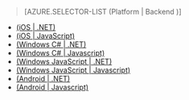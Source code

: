 > [AZURE.SELECTOR-LIST (Platform | Backend )]

-   [(iOS | .NET)][(iOS | .NET)]
-   [(iOS | JavaScript)][(iOS | JavaScript)]
-   [(Windows C# | .NET)][(Windows C# | .NET)]
-   [(Windows C# | Javascript)][(Windows C# | Javascript)]
-   [(Windows JavaScript | .NET)][(Windows JavaScript | .NET)]
-   [(Windows JavaScript | Javascript)][(Windows JavaScript | Javascript)]
-   [(Android | .NET)][(Android | .NET)]
-   [(Android | Javascript)][(Android | Javascript)]

  [(iOS | .NET)]: /it-it/documentation/articles/mobile-services-dotnet-backend-ios-get-started-push/
  [(iOS | JavaScript)]: /it-it/documentation/articles/mobile-services-javascript-backend-ios-get-started-push/
  [(Windows C# | .NET)]: /it-it/documentation/articles/mobile-services-dotnet-backend-windows-universal-dotnet-get-started-push/
  [(Windows C# | Javascript)]: /it-it/documentation/articles/mobile-services-javascript-backend-windows-universal-dotnet-get-started-push/
  [(Windows JavaScript | .NET)]: /it-it/documentation/articles/mobile-services-dotnet-backend-windows-universal-javascript-get-started-push/
  [(Windows JavaScript | Javascript)]: /it-it/documentation/articles/mobile-services-javascript-backend-windows-universal-javascript-get-started-push/
  [(Android | .NET)]: /it-it/documentation/articles/mobile-services-dotnet-backend-android-get-started-push/
  [(Android | Javascript)]: /it-it/documentation/articles/mobile-services-javascript-backend-android-get-started-push/
